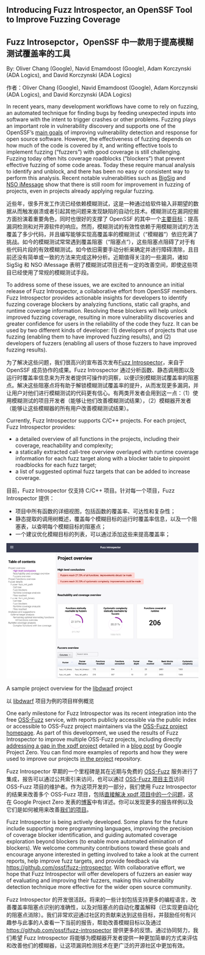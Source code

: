 ## Introducing Fuzz Introspector, an OpenSSF Tool to Improve Fuzzing Coverage
## Fuzz Introsepctor，OpenSSF 中一款用于提高模糊测试覆盖率的工具


By: Oliver Chang (Google), Navid Emamdoost (Google), Adam Korczynski (ADA Logics), and David Korczynski (ADA Logics)

作者：Oliver Chang (Google), Navid Emamdoost (Google), Adam Korczynski (ADA Logics), and David Korczynski (ADA Logics)


In recent years, many development workflows have come to rely on fuzzing, an automated technique for finding bugs by feeding unexpected inputs into software with the intent to trigger crashes or other problems. Fuzzing plays an important role in vulnerability discovery and supports one of the OpenSSF’s [main goals](https://8112310.fs1.hubspotusercontent-na1.net/hubfs/8112310/OpenSSF/White%20House%20OSS%20Mobilization%20Plan.pdf?hsCtaTracking=3b79d59d-e8d3-4c69-a67b-6b87b325313c%7C7a1a8b01-65ae-4bac-b97c-071dac09a2d8) of improving vulnerability detection and response for open source software. However, the effectiveness of fuzzing depends on how much of the code is covered by it, and writing effective tools to implement fuzzing (“fuzzers”) with good coverage is still challenging. Fuzzing today often hits coverage roadblocks (“blockers”) that prevent effective fuzzing of some code areas. Today these require manual analysis to identify and unblock, and there has been no easy or consistent way to perform this analysis. Recent notable vulnerabilities such as [BigSig](https://googleprojectzero.blogspot.com/2021/12/this-shouldnt-have-happened.html) and [NSO iMessage](https://googleprojectzero.blogspot.com/2021/12/a-deep-dive-into-nso-zero-click.html) show that there is still room for improvement in fuzzing of projects, even in projects already applying regular fuzzing.


近些年，很多开发工作流已经依赖模糊测试，这是一种通过给软件输入非期望的数据从而触发崩溃或者引起其他问题来发现缺陷的自动化技术。模糊测试在漏洞挖掘方面扮演着重要角色，同时也很好的支撑了 OpenSSF 的其中一个[主要目标](https://8112310.fs1.hubspotusercontent-na1.net/hubfs/8112310/OpenSSF/White%20House%20OSS%20Mobilization%20Plan.pdf?hsCtaTracking=3b79d59d-e8d3-4c69-a67b-6b87b325313c%7C7a1a8b01-65ae-4bac-b97c-071dac09a2d8)：提高漏洞检测和对开源软件的响应。然而，模糊测试的有效性依赖于用模糊测试的方法覆盖了多少代码，并且编写能够实现高覆盖率的模糊测试（“模糊器”）依旧充满了挑战。如今的模糊测试常常遇到覆盖阻塞（“阻塞点“），这些阻塞点阻碍了对于有些代码片段的有效模糊测试。如今依旧需要手动分析来确定并进行障碍清除，且目前还没有简单或一致的方法来完成这种分析。近期值得关注的一些漏洞，诸如 SigSig 和 NSO iMessage 表明了模糊测试项目还有一定的改善空间，即使这些项目已经使用了常规的模糊测试手段。

To address some of these issues, we are excited to announce an initial release of Fuzz Introspector, a collaborative effort from OpenSSF members. Fuzz Introspector provides actionable insights for developers to identify fuzzing coverage blockers by analyzing functions, static call graphs, and runtime coverage information. Resolving these blockers will help unlock improved fuzzing coverage, resulting in more vulnerability discoveries and greater confidence for users in the reliability of the code they fuzz. It can be used by two different kinds of developer: (1) developers of projects that use fuzzing (enabling them to have improved fuzzing results), and (2) developers of fuzzers (enabling all users of those fuzzers to have improved fuzzing results).

为了解决这些问题，我们很高兴的宣布首次发布[Fuzz Introspector](https://github.com/ossf/fuzz-introspector)，来自于 OpenSSF 成员协作的成果。Fuzz Introspector 通过分析函数、静态调用图以及运行时覆盖率信息来为开发者提供可操作的洞察，以便识别模糊测试覆盖率的阻塞点。解决这些阻塞点将有助于解锁模糊测试覆盖率的提升，从而发现更多漏洞，并让用户对他们进行模糊测试的代码更有信心。有两类开发者会用到这一点：（1）使用模糊测试的项目开发者（能够让他们改善模糊测试结果），（2）模糊器开发者（能够让这些模糊器的所有用户改善模糊测试结果）。

Currently, Fuzz Introspector supports C/C++ projects. For each project, Fuzz Introspector provides: 

* a detailed overview of all functions in the projects, including their coverage, reachability and complexity;
* a statically extracted call-tree overview overlayed with runtime coverage information for each fuzz target along with a blocker table to pinpoint roadblocks for each fuzz target;
* a list of suggested optimal fuzz targets that can be added to increase coverage.

目前，Fuzz Introspector 仅支持 C/C++ 项目。针对每一个项目，Fuzz Introspector 提供：

* 项目中所有函数的详细视图，包括函数的覆盖率、可达性和复杂性；
* 静态提取的调用树概述，覆盖每个模糊目标的运行时覆盖率信息，以及一个阻塞表，以查明每个模糊目标的阻塞点；
* 一个建议优化模糊目标的列表，可以通过添加这些来提高覆盖率；

![Fuzz-Introspector-Sample-Project-Overview](Fuzz-Introspector-Sample-Project-Overview.png)


A sample project overview for the [libdwarf](https://github.com/google/oss-fuzz/tree/master/projects/libdwarf) project

以 [libdwarf](https://github.com/google/oss-fuzz/tree/master/projects/libdwarf) 项目为例的项目样例概览

One early milestone for Fuzz Introspector was its recent integration into the free [OSS-Fuzz](https://github.com/google/oss-fuzz) service, with reports publicly accessible via the public index or accessible to OSS-Fuzz project maintainers via the [OSS-Fuzz project homepage](https://oss-fuzz.com/). As part of this development, we used the results of Fuzz Introspector to improve multiple OSS-Fuzz projects, including directly [addressing a gap in the xpdf project](https://github.com/ossf/fuzz-introspector/blob/main/doc/CaseStudies.md#xpdf) detailed in a [blog post](https://googleprojectzero.blogspot.com/2021/12/a-deep-dive-into-nso-zero-click.html) by Google Project Zero. You can find more examples of reports and how they were used to improve our projects [in the project](https://github.com/ossf/fuzz-introspector/blob/main/doc/CaseStudies.md) repository. 

Fuzz Introspector 早期的一个里程碑是其在近期与免费的 [OSS-Fuzz](https://github.com/google/oss-fuzz) 服务进行了集成，报告可以通过公共索引来访问，也可以通过 [OSS-Fuzz 项目主页](https://oss-fuzz.com/)访问 OSS-Fuzz 项目的维护者。作为这项开发的一部分，我们使用 Fuzz Introspector 的结果来改善多个 OSS-Fuzz 项目，包括[直接解决 xpdf 项目中的一个问题](https://github.com/ossf/fuzz-introspector/blob/main/doc/CaseStudies.md#xpdf)，这在 Google Project Zero 发表的[博客](https://googleprojectzero.blogspot.com/2021/12/a-deep-dive-into-nso-zero-click.html)中有详述。你可以发现更多的报告样例以及它们是如何被用来改善[我们的项目](https://github.com/ossf/fuzz-introspector/blob/main/doc/CaseStudies.md)。

Fuzz Introspector is being actively developed. Some plans for the future include supporting more programming languages, improving the precision of coverage blocker identification, and guiding automated coverage exploration beyond blockers (to enable more automated elimination of blockers). We welcome community contributions toward these goals and encourage anyone interested in getting involved to take a look at the current reports, help improve fuzz targets, and provide feedback via https://github.com/ossf/fuzz-introspector. With collaborative effort, we hope that Fuzz Introspector will offer developers of fuzzers an easier way of evaluating and improving their fuzzers, making this vulnerability detection technique more effective for the wider open source community. 


Fuzz Introspector 的开发很活跃。将来的一些计划包括支持更多的编程语言，改善覆盖率阻塞点识别的准确性，以及对阻塞点的自动化覆盖解释（已实现更自动化的阻塞点消除）。我们非常欢迎通过社区的贡献来达到这些目标，并鼓励任何有兴趣参与此事的人查看一下当前的报告，帮助改善模糊目标以及通过 https://github.com/ossf/fuzz-introspector 提供更多的反馈。通过协同努力，我们希望 Fuzz Introspector 将能够为模糊器开发者提供一种更加简单的方式来评估和改善他们的模糊器，让这项漏洞检测技术在更广泛的开源社区中更加有效。
